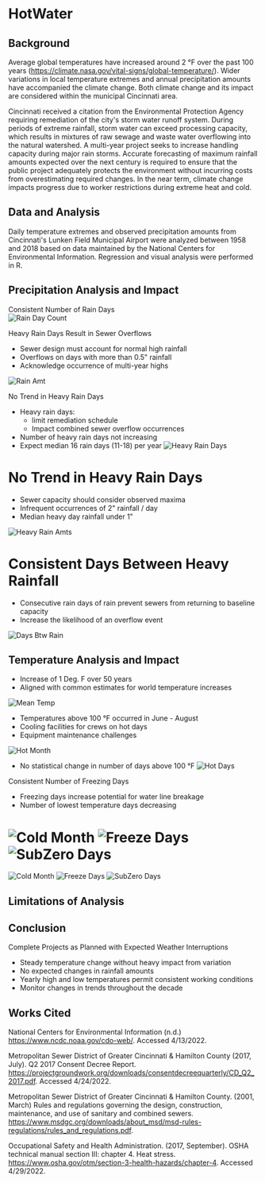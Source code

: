 # HotWater

## Background

Average global temperatures have increased around 2 °F over the past 100 years (https://climate.nasa.gov/vital-signs/global-temperature/).  Wider variations in local temperature extremes and annual precipitation amounts have accompanied the climate change.  Both climate change and its impact are considered within the municipal Cincinnati area.  

Cincinnati received a citation from the Environmental Protection Agency requiring remediation of the city's storm water runoff system.  During periods of extreme rainfall, storm water can exceed processing capacity, which results in mixtures of raw sewage and waste water overflowing into the natural watershed.  A multi-year project seeks to increase handling capacity during major rain storms.  Accurate forecasting of maximum rainfall amounts expected over the next century is required to ensure that the public project adequately protects the environment without incurring costs from overestimating required changes.  In the near term, climate change impacts progress due to worker restrictions during extreme heat and cold.  

## Data and Analysis
Daily temperature extremes and observed precipitation amounts from Cincinnati's Lunken Field Municipal Airport were analyzed between 1958 and 2018 based on data maintained by the National Centers for Environmental Information.  Regression and visual analysis were performed in R.

## Precipitation Analysis and Impact

Consistent Number of Rain Days  
![Rain Day Count](images/g.pcpt50yr.png)


Heavy Rain Days Result in Sewer Overflows
- Sewer design must account for normal high rainfall
- Overflows on days with more than 0.5" rainfall
- Acknowledge occurrence of multi-year highs

![Rain Amt](images/g.hist.rainDay.png)

No Trend in Heavy Rain Days
- Heavy rain days:
    - limit remediation schedule
    - Impact combined sewer overflow occurrences
- Number of heavy rain days not increasing
- Expect median 16 rain days (11-18) per year
![Heavy Rain Days](images/g.hvy_prpc.png)


No Trend in Heavy Rain Days
========================================================
- Sewer capacity should consider observed maxima
- Infrequent occurrences of 2" rainfall / day
- Median heavy day rainfall under 1"

![Heavy Rain Amts](images/g.hvy_prpbox.png)

Consistent Days Between Heavy Rainfall
========================================================

- Consecutive  rain days of rain prevent sewers from returning to baseline capacity 
- Increase the likelihood of an overflow event

![Days Btw Rain](images/g.prcp_dayBTW.png)

## Temperature Analysis and Impact

- Increase of 1 Deg. F over 50 years  
- Aligned with common estimates for world temperature increases

![Mean Temp](images/g.mtemp.png)

- Temperatures above 100 °F occurred in June - August
- Cooling facilities for crews on hot days
- Equipment maintenance challenges

![Hot Month](images/g.hotmonth.png)

- No statistical change in number of days above 100  °F
![Hot Days](images/g.hotdays.png)

Consistent Number of Freezing Days
- Freezing days increase potential for water line breakage
- Number of lowest temperature days decreasing

![Cold Month](images/g.coldmonth.png)
![Freeze Days](images/g.frezdays.png)
![SubZero Days](images/g.subzdays.png)
=======
![Cold Month](images/g.coldmonth.png)
![Freeze Days](images/g.frezdays.png)
![SubZero Days](images/g.subzdays.png)

## Limitations of Analysis

## Conclusion

Complete Projects as Planned with Expected Weather Interruptions
- Steady temperature change without heavy impact from variation
- No expected changes in rainfall amounts 
- Yearly high and low temperatures permit consistent working conditions
- Monitor changes in trends throughout the decade


## Works Cited

National Centers for Environmental Information (n.d.)  https://www.ncdc.noaa.gov/cdo-web/.  Accessed 4/13/2022.

Metropolitan Sewer District of Greater Cincinnati & Hamilton County (2017, July).  Q2 2017 Consent Decree Report.  https://projectgroundwork.org/downloads/consentdecreequarterly/CD_Q2_2017.pdf.  Accessed 4/24/2022.

Metropolitan Sewer District of Greater Cincinnati & Hamilton County. (2001, March)  Rules and regulations governing the design, construction, maintenance, and use of sanitary and combined sewers.  https://www.msdgc.org/downloads/about_msd/msd-rules-regulations/rules_and_regulations.pdf.  

Occupational Safety and Health Administration. (2017, September).  OSHA technical manual section III: chapter 4.  Heat stress.  https://www.osha.gov/otm/section-3-health-hazards/chapter-4.  Accessed 4/29/2022.





